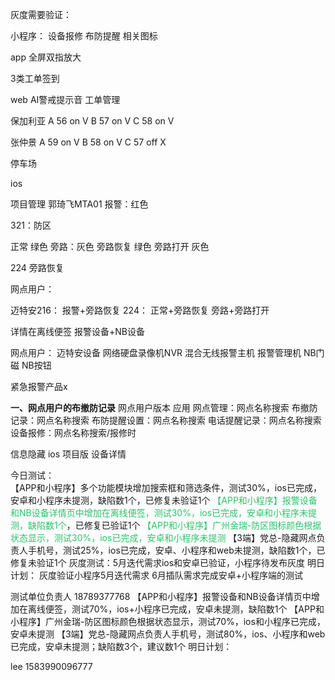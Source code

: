 
灰度需要验证：

小程序： 
设备报修  布防提醒 相关图标

app 
全屏双指放大

3类工单签到

web
AI警戒提示音
工单管理


保加利亚
A 56  on V
B 57 on V
C 58 on V

张仲景
A 59  on V
B 58 on V
C 57 off X

停车场

ios

项目管理
郭琦飞MTA01
报警：红色

321：防区 

正常 绿色
旁路：灰色
旁路恢复 绿色  旁路打开 灰色

224 旁路恢复

网点用户：

迈特安216：
报警+旁路恢复
224：
正常+旁路恢复
旁路+旁路打开



详情在离线便签
报警设备+NB设备

网点用户：
迈特安设备
网络硬盘录像机NVR
混合无线报警主机
报警管理机
NB门磁
NB按钮

紧急报警产品x


**一、网点用户的布撤防记录**
网点用户版本
	应用
		网点管理：网点名称搜索
		布撤防记录：网点名称搜索
		布防提醒设置：网点名称搜索
		电话提醒记录：网点名称搜索
		设备报修：网点名称搜索/报修时


信息隐藏
ios
	项目版
		设备详情
	
今日测试：	
【APP和小程序】多个功能模块增加搜索框和筛选条件，测试30%，ios已完成，安卓和小程序未提测，缺陷数1个，已修复未验证1个
<font color="#2dc26b">【APP和小程序】报警设备和NB设备详情页中增加在离线便签，测试30%，ios已完成，安卓和小程序未提测，缺陷数1个</font>，已修复已验证1个
<font color="#2dc26b">【APP和小程序】广州金瑞-防区图标颜色根据状态显示，测试30%，ios已完成，安卓和小程序未提测</font>
【3端】党总-隐藏网点负责人手机号，测试25%，ios已完成，安卓、小程序和web未提测，缺陷数1个，已修复未验证1个
灰度测试：5月迭代需求ios和安卓已验证，小程序待发布灰度
明日计划：
灰度验证小程序5月迭代需求
6月插队需求完成安卓+小程序端的测试



测试单位负责人
18789377768
【APP和小程序】报警设备和NB设备详情页中增加在离线便签，测试70%，ios+小程序已完成，安卓未提测，缺陷数1个
【APP和小程序】广州金瑞-防区图标颜色根据状态显示，测试70%，ios和小程序已完成，安卓未提测
【3端】党总-隐藏网点负责人手机号，测试80%，ios、小程序和web已完成，安卓未提测；缺陷数3个，建议数1个
明日计划：


lee
1583990096777
